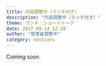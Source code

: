 ```yaml
---
title: 内容調整中（ランチ付き）
description: "内容調整中（ランチ付き）"
theme: ランチ／ショートトーク
date: 2017-09-14 12:20
author: "登壇者調整中"
category: sessions
---
```

Coming soon
